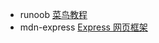 
- runoob    [菜鸟教程](http://www.runoob.com/nodejs/nodejs-tutorial.html)
- mdn-express [Express 网页框架](https://developer.mozilla.org/zh-CN/docs/Learn/Server-side/Express_Nodejs)


